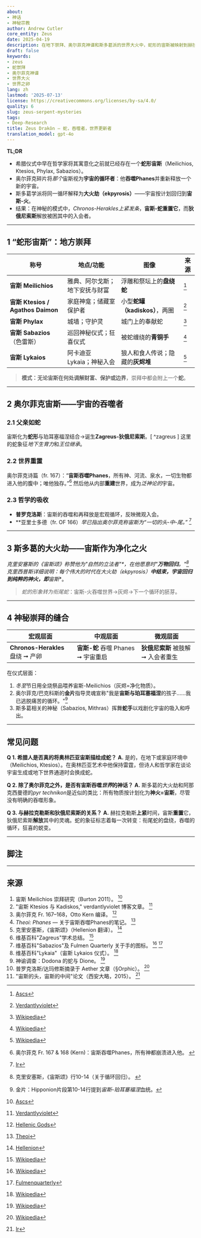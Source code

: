 ```yaml
---
about:
- 神话
- 神秘宗教
author: Andrew Cutler
core_entity: Zeus
date: 2025-04-19
description: 在地下崇拜、奥尔菲克神谱和斯多葛派的世界大火中，蛇形的宙斯被映射到赫拉克勒斯-狄俄尼索斯的宏观/微观神话中。
draft: false
keywords:
- zeus
- 蛇崇拜
- 奥尔菲克神谱
- 世界大火
- 世界之卵
lang: zh
lastmod: '2025-07-13'
license: https://creativecommons.org/licenses/by-sa/4.0/
quality: 6
slug: zeus-serpent-mysteries
tags:
- Deep-Research
title: Zeus Drakôn — 蛇，吞噬者，世界更新者
translation_model: gpt-4o
---
```


**TL;DR**

- 希腊仪式中早在哲学家将其寓意化之前就已经存在一个**蛇形宙斯**（Meilichios, Ktesios, Phylax, Sabazios）。
- 奥尔菲克碎片将*那个*宙斯视为**宇宙的循环者**：他**吞噬Phanes**并重新释放一个新的宇宙。
- 斯多葛学派将同一循环解释为**大火劫（ekpyrosis）**——宇宙按计划回归到**宙斯-火**。
- 结果：在神秘的模式中，*Chronos-Herakles上紧发条*，**宙斯-蛇重置它**，而**狄俄尼索斯**解放被困其中的入会者。

---

## 1 “蛇形宙斯”：地方崇拜

| 称号 | 地点/功能 | 图像 | 来源 |
|------|-----------|------|------|
| **宙斯 Meilichios** | 雅典、阿尔戈斯；地下安抚与财富 | 浮雕和祭坛上的**盘绕蛇** | [^oai1] |
| **宙斯 Ktesios / Agathos Daimon** | 家庭神龛；储藏室保护者 | 小型**蛇罐（kadiskos）**，两圈 | [^oai2] |
| **宙斯 Phylax** | 城墙；守护灵 | 城门上的奉献蛇 | [^oai3] |
| **宙斯 Sabazios**（色雷斯） | 巡回神秘仪式；狂喜仪式 | 被蛇缠绕的**青铜手** | [^oai4] |
| **宙斯 Lykaios** | 阿卡迪亚 Lykaia；神秘入会 | 狼人和食人传说；隐藏的**灰烬堆** | [^oai5] |

> **模式：**无论宙斯在何处调解**财富、保护或边界**，崇拜中都会附上一个**蛇**。

---

## 2 奥尔菲克宙斯——宇宙的吞噬者

### 2.1 父亲如蛇
宙斯化为**蛇形**与珀耳塞福涅结合→诞生**Zagreus-狄俄尼索斯**。[ ^zagreus ] 这里的蛇象征*地下生育力*和*王位继承*。

### 2.2 世界重置
奥尔菲克诗篇（fr. 167）：“**宙斯吞噬Phanes**，所有神、河流、泉水，一切生物都进入他的腹中；唯他独存。”[^phanes-swallow]
然后他从内部**重建**世界，成为*泛神论的*宇宙。

### 2.3 哲学的吸收
- **普罗克洛斯**：宙斯的吞噬和再释放是宏观循环，反映微观入会。
- **亚里士多德（fr. OF 166）**早已指出奥尔菲克称宙斯为*“一切的头-中-尾。”* [^oai6]

---

## 3 斯多葛的大火劫——宙斯作为净化之火

**克里安塞斯的《宙斯颂》**称赞他为*"自然的立法者"*，在他愿意时"**万物回归**。"[^cleanthes] 克里西普斯详细说明：每个伟大的时代在**大火劫（ekpyrosis）**中结束，宇宙回归到*纯粹的神火*，即**宙斯**。

> *蛇的形象转为衔尾蛇*：宙斯-火吞噬世界→灰烬→下一个循环的胚芽。

---

## 4 神秘崇拜的缝合

| 宏观层面 | 中观层面 | 微观层面 |
|----------|----------|----------|
| **Chronos-Herakles** 盘绕 ➞ 产卵 | **宙斯-蛇** 吞噬 Phanes ➞ 宇宙重启 | **狄俄尼索斯** 被肢解 ➞ 入会者重生 |

在仪式层面：
1. *冬至*节日用全烧祭品喂养宙斯-Meilichios（灰烬=净化物质）。
2. 奥尔菲克/巴克科斯的**金片**指导灵魂宣称"我是**宙斯与珀耳塞福涅**的孩子……我已逃脱痛苦的循环。"[^tablets]
3. 斯多葛相关的神秘（Sabazios, Mithras）挥舞**蛇手**以戏剧化宇宙的吸入和呼出。

---

## 常见问题 <!-- 保留FAQPage架构支持 -->

**Q 1. 希腊人是否真的将奥林匹亚宙斯描绘成蛇？**
**A.** 是的，在地下或家庭环境中（Meilichios, Ktesios）。在奥林匹亚艺术中他保持雷霆，但诗人和哲学家在谈论宇宙生成或地下世界通道时会换成蛇。

**Q 2. 除了奥尔菲克之外，是否有宙斯吞噬*世界*的神话？**
**A.** 斯多葛的大火劫和阿那克西曼德的*pyr technikon*是近似的类比：所有物质按计划化为**神火=宙斯**，尽管没有明确的吞噬形象。

**Q 3. 与赫拉克勒斯和狄俄尼索斯的关系？**
**A.** 赫拉克勒斯**上紧**时间，宙斯**重置**它，狄俄尼索斯**解放**其中的灵魂。蛇的象征标志着每一次转变：衔尾蛇的盘绕，吞噬的循环，狂喜的蜕变。

---

## 脚注

[^oai1]: [Ascs](https://www.ascs.org.au/news/ascs31/Burton.pdf)
[^oai2]: [Verdantlyviolet](https://verdantlyviolet.tumblr.com/post/643083523253829632/zeus-ktesios-and-the-kadiskos-zeus-ktesios-of-the)
[^oai3]: [Wikipedia](https://en.wikipedia.org/wiki/Oracle)
[^oai4]: [Wikipedia](https://en.wikipedia.org/wiki/Sabazios)
[^oai5]: [Wikipedia](https://en.wikipedia.org/wiki/Lykaia)
[^oai6]: [Ir](https://ir.lib.uwo.ca/context/etd/article/4619/viewcontent/Zeus_the_Head_Zeus_the_Middle___Studies_in_the_Orphic_Theogonies.pdf)
[^oai7]: [Wikipedia](https://en.wikipedia.org/wiki/Zagreus)
[^oai8]: [Hellenic Gods](https://www.hellenicgods.org/the-orphic-fragments-of-otto-kern)
[^oai9]: [Hellenion](https://www.hellenion.org/zeus/cleanthes-hymn-to-zeus/)
[^oai10]: [Theoi](https://www.theoi.com/Protogenos/Phanes.html)
[^oai11]: [Fulmenquarterly](https://www.fulmenquarterly.com/the-hand-of-sabazios)
[^oai12]: [Wikipedia](https://en.wikipedia.org/wiki/Aether_%28mythology%29)
[^zagreus]: *Zagreus*条目总结宙斯-蛇的父系关系。 [^oai7]
[^phanes-swallow]: 奥尔菲克 Fr. 167 & 168 (Kern)：宙斯吞噬Phanes，所有神都崩溃进入他。 [^oai8]
[^cleanthes]: 克里安塞斯，《宙斯颂》行10-14（关于循环回归）。 [^oai9]
[^tablets]: 金片：Hipponion片段第10-14行提到*宙斯-珀耳塞福涅*血统。

---

## 来源

1. 宙斯 Meilichios 崇拜研究（Burton 2011）。 [^oai1]
2. "宙斯 Ktesios 与 Kadiskos," verdantlyviolet 博客文章。 [^oai2]
3. 奥尔菲克 Fr. 167–168，Otto Kern 编译。 [^oai8]
4. *Theoi: Phanes* — 关于宙斯吞噬Phanes的笔记。 [^oai10]
5. 克里安塞斯，《宙斯颂》（Hellenion 翻译）。 [^oai9]
6. 维基百科"Zagreus"学术总结。 [^oai7]
7. 维基百科"Sabazios"及 Fulmen Quarterly 关于手的图标。 [^oai4] [^oai11]
8. 维基百科"Lykaia"（宙斯 Lykaios 仪式）。 [^oai5]
9. 神谕调查：Dodona 的蛇与 Dione。 [^oai3]
10. 普罗克洛斯/达玛修斯摘录于 Aether 文章（§Orphic）。 [^oai12]
11. "宙斯的头，宙斯的中间"论文（西安大略，2015）。 [^oai6]